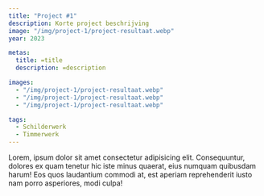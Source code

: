 ```yaml
---
title: "Project #1"
description: Korte project beschrijving
image: "/img/project-1/project-resultaat.webp"
year: 2023

metas:
  title: =title
  description: =description

images:
  - "/img/project-1/project-resultaat.webp"
  - "/img/project-1/project-resultaat.webp"
  - "/img/project-1/project-resultaat.webp"

tags:
  - Schilderwerk
  - Timmerwerk
---
```


Lorem, ipsum dolor sit amet consectetur adipisicing elit. Consequuntur, dolores
ex quam tenetur hic iste minus quaerat, eius numquam quibusdam harum! Eos quos
laudantium commodi at, est aperiam reprehenderit iusto nam porro asperiores,
modi culpa!
